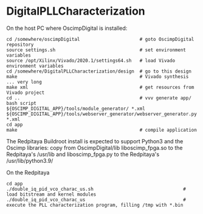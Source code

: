 # DigitalPLLCharacterization

On the host PC where OscimpDigital is installed:
```
cd /somewhere/oscimpDigital                      # goto OscimpDigital repository
source settings.sh                               # set environment variables
source /opt/Xilinx/Vivado/2020.1/settings64.sh   # load Vivado environment variables 
cd /somewhere/DigitalPLLCharacterization/design  # go to this design
make                                             # Vivado synthesis ... very long
make xml                                         # get resources from Vivado project
cd ..                                            # vvv generate app/ bash script
${OSCIMP_DIGITAL_APP}/tools/module_generator/ *.xml
${OSCIMP_DIGITAL_APP}/tools/webserver_generator/webserver_generator.py *.xml
cd app
make                                             # compile application
```

The Redpitaya Buildroot install is expected to support Python3 and the Oscimp libraries: copy from OscimpDigital/lib
liboscimp_fpga.so to the Redpitaya's /usr/lib and liboscimp_fpga.py to the Redpitaya's /usr/lib/python3.9/

On the Redpitaya
```
cd app
./double_iq_pid_vco_charac_us.sh                                 # load bitstream and kernel modules
./double_iq_pid_vco_charac_us                                    # execute the PLL characterization program, filling /tmp with *.bin
```
